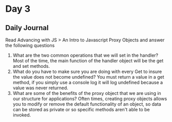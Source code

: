 # Day 3 

## Daily Journal
Read Advancing with JS > An Intro to Javascript Proxy Objects and answer the following questions
1. What are the two common operations that we will set in the handler?
Most of the time, the main function of the handler object will be the get and set methods.
2. What do you have to make sure you are doing with every Get to insure the value does not become undefined?
You must return a value in a get method, if you simply use a console log it will log undefined because a value was never returned.
3. What are some of the benefits of the proxy object that we are using in our structure for applications?
Often times, creating proxy objects allows you to modify or remove the default functionality of an object, so data can be stored as private or so specific methods aren't able to be invoked.